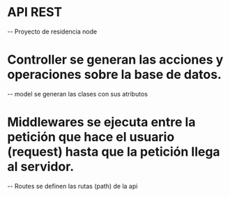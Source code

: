 # API REST 
-- Proyecto de residencia node 
# Controller se generan las acciones y operaciones sobre la base de datos.
-- model se generan las clases con sus atributos 
# Middlewares se ejecuta entre la petición que hace el usuario (request) hasta que la petición llega al servidor. 
-- Routes se definen las rutas (path) de la api